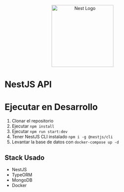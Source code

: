 <p align="center">
  <a href="http://nestjs.com/" target="blank"><img src="https://nestjs.com/img/logo-small.svg" width="200" alt="Nest Logo" /></a>
</p>

[circleci-image]: https://img.shields.io/circleci/build/github/nestjs/nest/master?token=abc123def456
[circleci-url]: https://circleci.com/gh/nestjs/nest

# NestJS API

# Ejecutar en Desarrollo
1. Clonar el repositorio
2. Ejecutar `npm install`
3. Ejecutar `npm run start:dev`
4. Tener NestJS CLI instalado `npm i -g @nestjs/cli`
5. Levantar la base de datos con `docker-compose up -d`

## Stack Usado
- NestJS
- TypeORM
- MongoDB
- Docker
